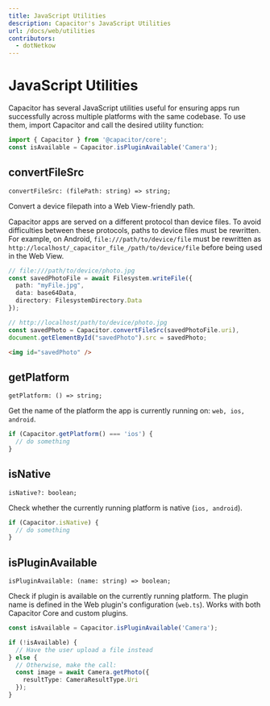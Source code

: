 ```yaml
---
title: JavaScript Utilities
description: Capacitor's JavaScript Utilities
url: /docs/web/utilities
contributors:
  - dotNetkow
---
```


# JavaScript Utilities

<p class="intro">Capacitor has several JavaScript utilities useful for ensuring apps run successfully across multiple platforms with the same codebase. To use them, import Capacitor and call the desired utility function:</p>

```typescript
import { Capacitor } from '@capacitor/core';
const isAvailable = Capacitor.isPluginAvailable('Camera');
```

## convertFileSrc

`convertFileSrc: (filePath: string) => string;`

Convert a device filepath into a Web View-friendly path.

Capacitor apps are served on a different protocol than device files. To avoid difficulties between these protocols, paths to device files must be rewritten. For example, on Android, `file:///path/to/device/file` must be rewritten as `http://localhost/_capacitor_file_/path/to/device/file` before being used in the Web View.

```typescript
// file:///path/to/device/photo.jpg
const savedPhotoFile = await Filesystem.writeFile({
  path: "myFile.jpg",
  data: base64Data,
  directory: FilesystemDirectory.Data
});

// http://localhost/path/to/device/photo.jpg
const savedPhoto = Capacitor.convertFileSrc(savedPhotoFile.uri),
document.getElementById("savedPhoto").src = savedPhoto;
```

```html
<img id="savedPhoto" />
```

## getPlatform

`getPlatform: () => string;`

Get the name of the platform the app is currently running on: `web, ios, android`.

```typescript
if (Capacitor.getPlatform() === 'ios') {
  // do something
}
```

## isNative

`isNative?: boolean;`

Check whether the currently running platform is native (`ios, android`).

```typescript
if (Capacitor.isNative) {
  // do something
}
```

## isPluginAvailable

`isPluginAvailable: (name: string) => boolean;`

Check if plugin is available on the currently running platform. The plugin name is defined in the Web plugin's configuration (`web.ts`). Works with both Capacitor Core and custom plugins.

```typescript
const isAvailable = Capacitor.isPluginAvailable('Camera');

if (!isAvailable) {
  // Have the user upload a file instead
} else {
  // Otherwise, make the call:
  const image = await Camera.getPhoto({
    resultType: CameraResultType.Uri
  });
}
```
